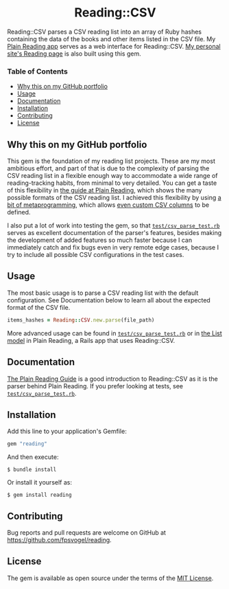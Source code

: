 <h1 align="center">Reading::CSV</h1>

Reading::CSV parses a CSV reading list into an array of Ruby hashes containing the data of the books and other items listed in the CSV file. My [Plain Reading app](https://plainreading.herokuapp.com) serves as a web interface for Reading::CSV. [My personal site's Reading page](https://fpsvogel.com/reading/) is also built using this gem.

### Table of Contents

- [Why this on my GitHub portfolio](#why-this-on-my-github-portfolio)
- [Usage](#usage)
- [Documentation](#documentation)
- [Installation](#installation)
- [Contributing](#contributing)
- [License](#license)

## Why this on my GitHub portfolio

This gem is the foundation of my reading list projects. These are my most ambitious effort, and part of that is due to the complexity of parsing the CSV reading list in a flexible enough way to accommodate a wide range of reading-tracking habits, from minimal to very detailed. You can get a taste of this flexibility in [the guide at Plain Reading](https://plainreading.herokuapp.com/guide), which shows the many possible formats of the CSV reading list. I achieved this flexibility by using [a bit of metaprogramming](https://github.com/fpsvogel/reading/blob/57df9ab5bb7427910fea29fada60613ee52fe8b3/lib/reading/parse_regular_row.rb#L34), which allows [even custom CSV columns](https://github.com/fpsvogel/reading/blob/57df9ab5bb7427910fea29fada60613ee52fe8b3/lib/reading/parse_regular_row.rb#L41) to be defined.

I also put a lot of work into testing the gem, so that [`test/csv_parse_test.rb`](https://github.com/fpsvogel/reading/blob/main/test/csv_parse_test.rb) serves as excellent documentation of the parser's features, besides making the development of added features so much faster because I can immediately catch and fix bugs even in very remote edge cases, because I try to include all possible CSV configurations in the test cases.

## Usage

The most basic usage is to parse a CSV reading list with the default configuration. See Documentation below to learn all about the expected format of the CSV file.

```ruby
items_hashes = Reading::CSV.new.parse(file_path)
```

More advanced usage can be found in [`test/csv_parse_test.rb`](https://github.com/fpsvogel/reading/blob/57df9ab5bb7427910fea29fada60613ee52fe8b3/test/csv_parse_test.rb#L773) or in [the List model](https://github.com/fpsvogel/plainreading/blob/968b53bfe44bb3a1dea0033bae68504cbe1df289/app/models/list.rb#L39) in Plain Reading, a Rails app that uses Reading::CSV.

## Documentation

[The Plain Reading Guide](https://plainreading.herokuapp.com/guide) is a good introduction to Reading::CSV as it is the parser behind Plain Reading. If you prefer looking at tests, see [`test/csv_parse_test.rb`](https://github.com/fpsvogel/reading/blob/main/test/csv_parse_test.rb).

## Installation

Add this line to your application's Gemfile:

```ruby
gem "reading"
```

And then execute:

    $ bundle install

Or install it yourself as:

    $ gem install reading

## Contributing

Bug reports and pull requests are welcome on GitHub at https://github.com/fpsvogel/reading.

## License

The gem is available as open source under the terms of the [MIT License](https://opensource.org/licenses/MIT).
